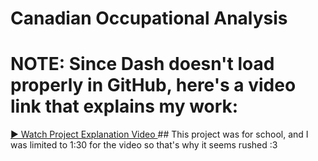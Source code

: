 # Canadian Occupational Analysis
# NOTE: Since Dash doesn't load properly in GitHub, here's a video link that explains my work:  
  <a href="https://drive.google.com/file/d/1tBkBFhAqt4CKymOEGZEBObf03ldjNwPj/view?usp=sharing" target="_blank">
    ▶️ Watch Project Explanation Video
  </a>
## This project was for school, and I was limited to 1:30 for the video so that's why it seems rushed :3 
